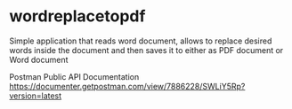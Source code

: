 # wordreplacetopdf

Simple application that reads word document, allows to replace desired words inside the document and then saves it to either as PDF document or Word document

Postman Public API Documentation
https://documenter.getpostman.com/view/7886228/SWLiY5Rp?version=latest
